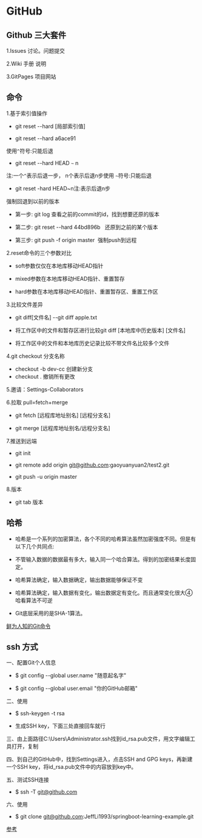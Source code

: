 # GitHub

##  Github 三大套件 

1.Issues 讨论。问题提交 

2.Wiki 手册 说明

3.GitPages 项目网站

##  命令

1.基于索引值操作

* git reset --hard [局部索引值]

*  git reset --hard a6ace91

 使用`^`符号:只能后退

*  git reset --hard HEAD `~` n

注:一个`^`表示后退一步， n个表示后退n步使用 `~`符号:只能后退

*  git reset -hard HEAD~n注:表示后退n步

强制回退到以前的版本

* 第一步: git log 查看之前的commit的id，找到想要还原的版本

* 第二步: git reset --hard 44bd896b   还原到之前的某个版本

* 第三步: git push -f origin master  强制push到远程

2.reset命令的三个参数对比

* soft参数仅仅在本地库移动HEAD指针

* mixed参数在本地库移动HEAD指针、重置暂存

* hard参数在本地库移动HEAD指针、重置暂存区、重置工作区


3.比较文件差异

* git diff[文件名] --git diff apple.txt

* 将工作区中的文件和暂存区进行比较git diff [本地库中历史版本] [文件名]

* 将工作区中的文件和本地库历史记录比较不带文件名比较多个文件


4.git checkout 分支名称

* checkout -b dev-cc 创建新分支
* checkout . 撤销所有更改

5.邀请：Settings-Collaborators


6.拉取 pull=fetch+merge

* git fetch [远程库地址别名] [远程分支名]

* git merge [远程库地址别名/远程分支名]

7.推送到远端

* git init

* git remote add origin git@github.com:gaoyuanyuan2/test2.git

* git push -u origin master

8.版本

* git tab 版本

## 哈希

* 哈希是一个系列的加密算法，各个不同的哈希算法虽然加密强度不同。但是有以下几个共同点:

* 不管输入数据的数据最有多大，输入同一个哈合算法。得到的加密结果长度固定。

* 哈希算法确定，输入数据确定，输出数据能够保证不变

* 哈希算法确定，输入数据有变化，输出数据定有变化。而且通常变化很大④哈看算法不可逆

* Git底层采用的是SHA-1算法。

[鲜为人知的Git命令](https://dzone.com/articles/lesser-known-git-commands)

## ssh 方式

一、配置Git个人信息

* $ git config --global user.name "随意起名字"
 
* $ git config --global user.email "你的GitHub邮箱"

二、使用

* $ ssh-keygen -t rsa

* 生成SSH key，下面三处直接回车就行

三、由上面路径C:\Users\Administrator\.ssh找到id_rsa.pub文件，用文字编辑工具打开，复制

四、到自己的GitHub中，找到Settings进入，点击SSH and GPG keys，再新建一个SSH key，将id_rsa.pub文件中的内容放到key中。

五、测试SSH连接

* $ ssh -T git@github.com

六、使用

* $ git clone git@github.com:JeffLi1993/springboot-learning-example.git


[参考](https://blog.csdn.net/qq_36135928/article/details/78714501)




        
      

      
